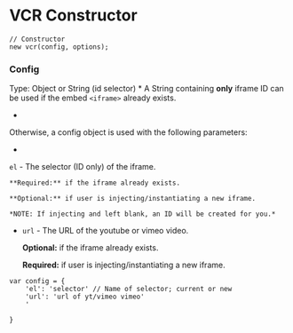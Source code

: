 # VCR Constructor

```
// Constructor
new vcr(config, options);
```


### Config

Type: Object or String (id selector)
* 
A String containing **only** iframe ID can be used if the embed `<iframe>` already exists. 

*
Otherwise, a config object is used with the following parameters:


* 
`el` - The selector (ID only) of the iframe.

    **Required:** if the iframe already exists. 
    
    **Optional:** if user is injecting/instantiating a new iframe.

    *NOTE: If injecting and left blank, an ID will be created for you.* 
    

* `url` - The URL of the youtube or vimeo video. 

    **Optional:** if the iframe already exists.
    
    **Required:** if user is injecting/instantiating a new iframe.


```
var config = {
    'el': 'selector' // Name of selector; current or new
    'url': 'url of yt/vimeo vimeo'
    '

}
```
